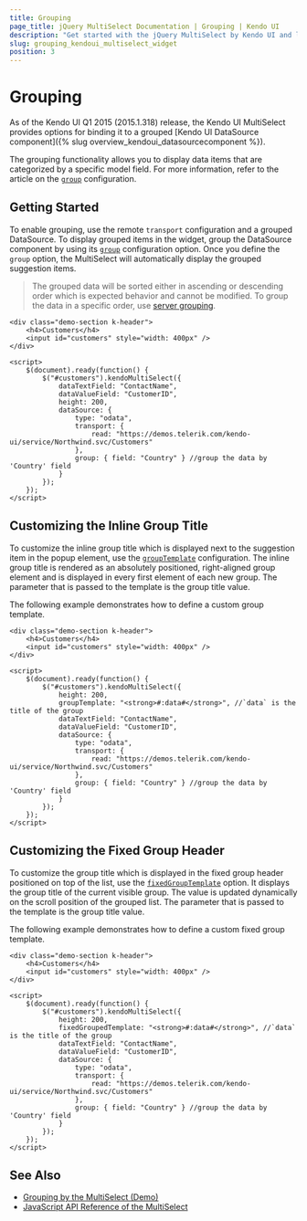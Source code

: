 ```yaml
---
title: Grouping
page_title: jQuery MultiSelect Documentation | Grouping | Kendo UI
description: "Get started with the jQuery MultiSelect by Kendo UI and learn how to configure its grouping functionality."
slug: grouping_kendoui_multiselect_widget
position: 3
---
```


# Grouping

As of the Kendo UI Q1 2015 (2015.1.318) release, the Kendo UI MultiSelect provides options for binding it to a grouped [Kendo UI DataSource component]({% slug overview_kendoui_datasourcecomponent %}).

The grouping functionality allows you to display data items that are categorized by a specific model field. For more information, refer to the article on the [`group`](https://docs.telerik.com/kendo-ui/api/javascript/data/datasource/configuration/group) configuration.

## Getting Started

To enable grouping, use the remote `transport` configuration and a grouped DataSource. To display grouped items in the widget, group the DataSource component by using its [`group`](https://docs.telerik.com/kendo-ui/api/javascript/data/datasource/configuration/group) configuration option. Once you define the `group` option, the MultiSelect will automatically display the grouped suggestion items.

> The grouped data will be sorted either in ascending or descending order which is expected behavior and cannot be modified. To group the data in a specific order, use [server grouping](/api/javascript/data/datasource/configuration/servergrouping).

```dojo
<div class="demo-section k-header">
    <h4>Customers</h4>
    <input id="customers" style="width: 400px" />
</div>

<script>
    $(document).ready(function() {
        $("#customers").kendoMultiSelect({
            dataTextField: "ContactName",
            dataValueField: "CustomerID",
            height: 200,
            dataSource: {
                type: "odata",
                transport: {
                    read: "https://demos.telerik.com/kendo-ui/service/Northwind.svc/Customers"
                },
                group: { field: "Country" } //group the data by 'Country' field
            }
        });
    });
</script>
```

## Customizing the Inline Group Title

To customize the inline group title which is displayed next to the suggestion item in the popup element, use the [`groupTemplate`](https://docs.telerik.com/kendo-ui/api/javascript/ui/multiselect/configuration/grouptemplate) configuration. The inline group title is rendered as an absolutely positioned, right-aligned group element and is displayed in every first element of each new group. The parameter that is passed to the template is the group title value.

The following example demonstrates how to define a custom group template.

```dojo
<div class="demo-section k-header">
    <h4>Customers</h4>
    <input id="customers" style="width: 400px" />
</div>

<script>
    $(document).ready(function() {
        $("#customers").kendoMultiSelect({
            height: 200,
            groupTemplate: "<strong>#:data#</strong>", //`data` is the title of the group
            dataTextField: "ContactName",
            dataValueField: "CustomerID",
            dataSource: {
                type: "odata",
                transport: {
                    read: "https://demos.telerik.com/kendo-ui/service/Northwind.svc/Customers"
                },
                group: { field: "Country" } //group the data by 'Country' field
            }
        });
    });
</script>
```

## Customizing the Fixed Group Header

To customize the group title which is displayed in the fixed group header positioned on top of the list, use the [`fixedGroupTemplate`](https://docs.telerik.com/kendo-ui/api/javascript/ui/multiselect/configuration/fixedgrouptemplate) option. It displays the group title of the current visible group. The value is updated dynamically on the scroll position of the grouped list. The parameter that is passed to the template is the group title value.

The following example demonstrates how to define a custom fixed group template.

```dojo
<div class="demo-section k-header">
    <h4>Customers</h4>
    <input id="customers" style="width: 400px" />
</div>

<script>
    $(document).ready(function() {
        $("#customers").kendoMultiSelect({
            height: 200,
            fixedGroupedTemplate: "<strong>#:data#</strong>", //`data` is the title of the group
            dataTextField: "ContactName",
            dataValueField: "CustomerID",
            dataSource: {
                type: "odata",
                transport: {
                    read: "https://demos.telerik.com/kendo-ui/service/Northwind.svc/Customers"
                },
                group: { field: "Country" } //group the data by 'Country' field
            }
        });
    });
</script>
```

## See Also

* [Grouping by the MultiSelect (Demo)](https://demos.telerik.com/kendo-ui/multiselect/grouping)
* [JavaScript API Reference of the MultiSelect](/api/javascript/ui/multiselect)
